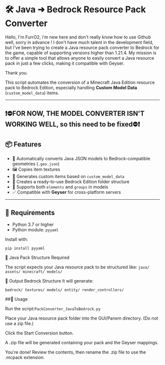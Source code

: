 # 🛠️ Java ➜ Bedrock Resource Pack Converter

Hello, I'm FurrO2, i'm new here and don't really know how to use Github well, sorry in advance !  I don't have much talent in the development field, but I've been trying to create a Java resource pack converter to Bedrock for the game, capable of supporting versions higher than 1.21.4. My mission is to offer a simple tool that allows anyone to easily convert a Java resource pack in just a few clicks, making it compatible with Geyser.

Thank you.


This script automates the conversion of a Minecraft Java Edition resource pack to Bedrock Edition, especially handling **Custom Model Data** (`custom_model_data`) items.

---


## ❗⛔FOR NOW, THE MODEL CONVERTER ISN'T WORKING WELL, so this need to be fixed⛔❗


## 📦 Features

- 🔁 Automatically converts Java JSON models to Bedrock-compatible geometries (`.geo.json`)
- 🖼️ Copies item textures
- 🧱 Generates custom items based on `custom_model_data`
- 📁 Creates a ready-to-use Bedrock Edition folder structure
- 🧩 Supports both `elements` and `groups` in models
- ✅ Compatible with **Geyser** for cross-platform servers

---

## 🚀 Requirements

- Python 3.7 or higher  
- Python module: `pyyaml`

Install with:

`
pip install pyyaml
`

📁 Java Pack Structure Required
 
The script expects your Java resource pack to be structured like:
`
java/
assets/
minecraft/
models/
`

📁 Output Bedrock Structure
It will generate:

`
bedrock/
textures/
models/
entity/
render_controllers/
`

##🧪 Usage

Run the script:`
PackConverter_JavaToBedrock.py
`


Place your Java resource pack folder into the GUI/Panem directory. (Do not use a zip file.)

Click the Start Conversion button.

A .zip file will be generated containing your pack and the Geyser mappings.

You're done! Review the contents, then rename the .zip file to use the .mcpack extension.
